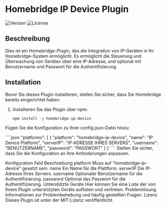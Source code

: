
# Homebridge IP Device Plugin

![Version](https://img.shields.io/badge/version-1.0.0-blue.svg)
![License](https://img.shields.io/badge/license-Apache2.0-orange.svg)

## Beschreibung

Dies ist ein Homebridge-Plugin, das die Integration von IP-Geräten in Ihr Homebridge-System ermöglicht. Es ermöglicht die Steuerung und Überwachung von Geräten über eine IP-Adresse, und optional mit Benutzername und Passwort für die Authentifizierung.

## Installation

Bevor Sie dieses Plugin installieren, stellen Sie sicher, dass Sie Homebridge bereits eingerichtet haben.

1. Installieren Sie das Plugin über npm:

   ```bash
   npm install -g homebridge-ip-device
Fügen Sie die Konfiguration zu Ihrer config.json-Datei hinzu:

´´´´json
 "platforms": [
   {
     "platform": "homebridge-ip-device",
     "name": "IP Device Platform",
     "serverIP": "IP-ADRESSE IHRES SERVERS",
     "username": "BENUTZERNAME",
     "password": "PASSWORT"
   }
 ]
´´´´
Stellen Sie sicher, dass Sie die Konfiguration an Ihre Anforderungen anpassen.

Konfiguration
Feld	Beschreibung
platform	Muss auf "homebridge-ip-device" gesetzt sein.
name	Ein Name für die Plattform.
serverIP	Die IP-Adresse Ihres Servers.
username	Optionaler Benutzername für die Authentifizierung.
password	Optional das Passwort für die Authentifizierung.
Unterstützte Geräte
Hier können Sie eine Liste der von Ihrem Plugin unterstützten Geräte auflisten und verlinken.
Problemlösung
Informationen zur Problembehebung und häufig gestellten Fragen.
Lizenz
Dieses Plugin ist unter der MIT-Lizenz veröffentlicht.

